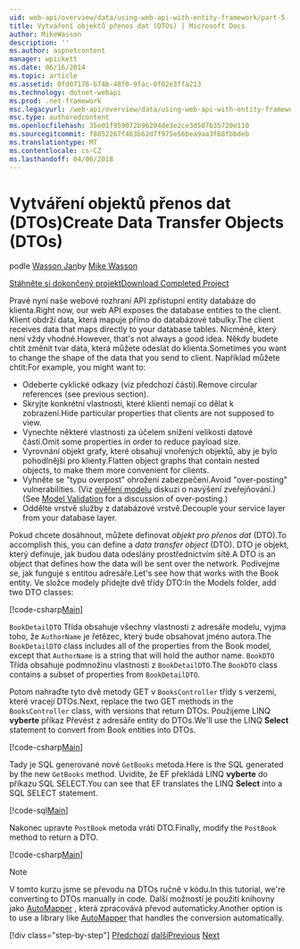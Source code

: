 ```yaml
---
uid: web-api/overview/data/using-web-api-with-entity-framework/part-5
title: Vytváření objektů přenos dat (DTOs) | Microsoft Docs
author: MikeWasson
description: ''
ms.author: aspnetcontent
manager: wpickett
ms.date: 06/16/2014
ms.topic: article
ms.assetid: 0fd07176-b74b-48f0-9fac-0f02e3ffa213
ms.technology: dotnet-webapi
ms.prod: .net-framework
msc.legacyurl: /web-api/overview/data/using-web-api-with-entity-framework/part-5
msc.type: authoredcontent
ms.openlocfilehash: 35e01f959072b96204de3e2ce3d507635720e110
ms.sourcegitcommit: f8852267f463b62d7f975e56bea9aa3f68fbbdeb
ms.translationtype: MT
ms.contentlocale: cs-CZ
ms.lasthandoff: 04/06/2018
---
```

<a name="create-data-transfer-objects-dtos"></a><span data-ttu-id="ea6eb-102">Vytváření objektů přenos dat (DTOs)</span><span class="sxs-lookup"><span data-stu-id="ea6eb-102">Create Data Transfer Objects (DTOs)</span></span>
====================
<span data-ttu-id="ea6eb-103">podle [Wasson Jan](https://github.com/MikeWasson)</span><span class="sxs-lookup"><span data-stu-id="ea6eb-103">by [Mike Wasson](https://github.com/MikeWasson)</span></span>

[<span data-ttu-id="ea6eb-104">Stáhněte si dokončený projekt</span><span class="sxs-lookup"><span data-stu-id="ea6eb-104">Download Completed Project</span></span>](https://github.com/MikeWasson/BookService)

<span data-ttu-id="ea6eb-105">Pravé nyní naše webové rozhraní API zpřístupní entity databáze do klienta.</span><span class="sxs-lookup"><span data-stu-id="ea6eb-105">Right now, our web API exposes the database entities to the client.</span></span> <span data-ttu-id="ea6eb-106">Klient obdrží data, která mapuje přímo do databázové tabulky.</span><span class="sxs-lookup"><span data-stu-id="ea6eb-106">The client receives data that maps directly to your database tables.</span></span> <span data-ttu-id="ea6eb-107">Nicméně, který není vždy vhodné.</span><span class="sxs-lookup"><span data-stu-id="ea6eb-107">However, that's not always a good idea.</span></span> <span data-ttu-id="ea6eb-108">Někdy budete chtít změnit tvar data, která můžete odeslat do klienta.</span><span class="sxs-lookup"><span data-stu-id="ea6eb-108">Sometimes you want to change the shape of the data that you send to client.</span></span> <span data-ttu-id="ea6eb-109">Například můžete chtít:</span><span class="sxs-lookup"><span data-stu-id="ea6eb-109">For example, you might want to:</span></span>

- <span data-ttu-id="ea6eb-110">Odeberte cyklické odkazy (viz předchozí části).</span><span class="sxs-lookup"><span data-stu-id="ea6eb-110">Remove circular references (see previous section).</span></span>
- <span data-ttu-id="ea6eb-111">Skryjte konkrétní vlastnosti, které klienti nemají co dělat k zobrazení.</span><span class="sxs-lookup"><span data-stu-id="ea6eb-111">Hide particular properties that clients are not supposed to view.</span></span>
- <span data-ttu-id="ea6eb-112">Vynechte některé vlastnosti za účelem snížení velikosti datové části.</span><span class="sxs-lookup"><span data-stu-id="ea6eb-112">Omit some properties in order to reduce payload size.</span></span>
- <span data-ttu-id="ea6eb-113">Vyrovnání objekt grafy, které obsahují vnořených objektů, aby je bylo pohodlnější pro klienty.</span><span class="sxs-lookup"><span data-stu-id="ea6eb-113">Flatten object graphs that contain nested objects, to make them more convenient for clients.</span></span>
- <span data-ttu-id="ea6eb-114">Vyhněte se "typu overpost" ohrožení zabezpečení.</span><span class="sxs-lookup"><span data-stu-id="ea6eb-114">Avoid "over-posting" vulnerabilities.</span></span> <span data-ttu-id="ea6eb-115">(Viz [ověření modelu](../../formats-and-model-binding/model-validation-in-aspnet-web-api.md) diskuzi o navýšení zveřejňování.)</span><span class="sxs-lookup"><span data-stu-id="ea6eb-115">(See [Model Validation](../../formats-and-model-binding/model-validation-in-aspnet-web-api.md) for a discussion of over-posting.)</span></span>
- <span data-ttu-id="ea6eb-116">Oddělte vrstvě služby z databázové vrstvě.</span><span class="sxs-lookup"><span data-stu-id="ea6eb-116">Decouple your service layer from your database layer.</span></span>

<span data-ttu-id="ea6eb-117">Pokud chcete dosáhnout, můžete definovat *objekt pro přenos dat* (DTO).</span><span class="sxs-lookup"><span data-stu-id="ea6eb-117">To accomplish this, you can define a *data transfer object* (DTO).</span></span> <span data-ttu-id="ea6eb-118">DTO je objekt, který definuje, jak budou data odeslány prostřednictvím sítě.</span><span class="sxs-lookup"><span data-stu-id="ea6eb-118">A DTO is an object that defines how the data will be sent over the network.</span></span> <span data-ttu-id="ea6eb-119">Podívejme se, jak funguje s entitou adresáře.</span><span class="sxs-lookup"><span data-stu-id="ea6eb-119">Let's see how that works with the Book entity.</span></span> <span data-ttu-id="ea6eb-120">Ve složce modely přidejte dvě třídy DTO:</span><span class="sxs-lookup"><span data-stu-id="ea6eb-120">In the Models folder, add two DTO classes:</span></span>

[!code-csharp[Main](part-5/samples/sample1.cs)]

<span data-ttu-id="ea6eb-121">`BookDetailDTO` Třída obsahuje všechny vlastnosti z adresáře modelu, vyjma toho, že `AuthorName` je řetězec, který bude obsahovat jméno autora.</span><span class="sxs-lookup"><span data-stu-id="ea6eb-121">The `BookDetailDTO` class includes all of the properties from the Book model, except that `AuthorName` is a string that will hold the author name.</span></span> <span data-ttu-id="ea6eb-122">`BookDTO` Třída obsahuje podmnožinu vlastnosti z `BookDetailDTO`.</span><span class="sxs-lookup"><span data-stu-id="ea6eb-122">The `BookDTO` class contains a subset of properties from `BookDetailDTO`.</span></span>

<span data-ttu-id="ea6eb-123">Potom nahraďte tyto dvě metody GET v `BooksController` třídy s verzemi, které vracejí DTOs.</span><span class="sxs-lookup"><span data-stu-id="ea6eb-123">Next, replace the two GET methods in the `BooksController` class, with versions that return DTOs.</span></span> <span data-ttu-id="ea6eb-124">Použijeme LINQ **vyberte** příkaz Převést z adresáře entity do DTOs.</span><span class="sxs-lookup"><span data-stu-id="ea6eb-124">We'll use the LINQ **Select** statement to convert from Book entities into DTOs.</span></span>

[!code-csharp[Main](part-5/samples/sample2.cs)]

<span data-ttu-id="ea6eb-125">Tady je SQL generované nové `GetBooks` metoda.</span><span class="sxs-lookup"><span data-stu-id="ea6eb-125">Here is the SQL generated by the new `GetBooks` method.</span></span> <span data-ttu-id="ea6eb-126">Uvidíte, že EF překládá LINQ **vyberte** do příkazu SQL SELECT.</span><span class="sxs-lookup"><span data-stu-id="ea6eb-126">You can see that EF translates the LINQ **Select** into a SQL SELECT statement.</span></span>

[!code-sql[Main](part-5/samples/sample3.sql)]

<span data-ttu-id="ea6eb-127">Nakonec upravte `PostBook` metoda vrátí DTO.</span><span class="sxs-lookup"><span data-stu-id="ea6eb-127">Finally, modify the `PostBook` method to return a DTO.</span></span>

[!code-csharp[Main](part-5/samples/sample4.cs)]

> [!NOTE]
> <span data-ttu-id="ea6eb-128">V tomto kurzu jsme se převodu na DTOs ručně v kódu.</span><span class="sxs-lookup"><span data-stu-id="ea6eb-128">In this tutorial, we're converting to DTOs manually in code.</span></span> <span data-ttu-id="ea6eb-129">Další možností je použití knihovny jako [AutoMapper](http://automapper.org/) , která zpracovává převod automaticky.</span><span class="sxs-lookup"><span data-stu-id="ea6eb-129">Another option is to use a library like [AutoMapper](http://automapper.org/) that handles the conversion automatically.</span></span>
> 
> [!div class="step-by-step"]
> <span data-ttu-id="ea6eb-130">[Předchozí](part-4.md)
> [další](part-6.md)</span><span class="sxs-lookup"><span data-stu-id="ea6eb-130">[Previous](part-4.md)
[Next](part-6.md)</span></span>
